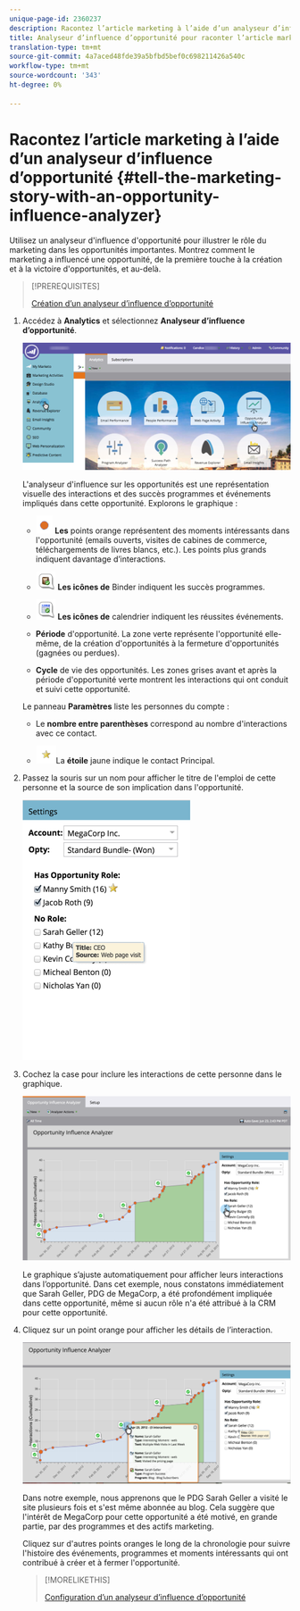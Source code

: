 ```yaml
---
unique-page-id: 2360237
description: Racontez l’article marketing à l’aide d’un analyseur d’influence d’opportunité - Documentation sur le marketing - Documentation du produit
title: Analyseur d’influence d’opportunité pour raconter l’article marketing
translation-type: tm+mt
source-git-commit: 4a7aced48fde39a5bfbd5bef0c698211426a540c
workflow-type: tm+mt
source-wordcount: '343'
ht-degree: 0%

---
```



# Racontez l’article marketing à l’aide d’un analyseur d’influence d’opportunité {#tell-the-marketing-story-with-an-opportunity-influence-analyzer}

Utilisez un analyseur d&#39;influence d&#39;opportunité pour illustrer le rôle du marketing dans les opportunités importantes. Montrez comment le marketing a influencé une opportunité, de la première touche à la création et à la victoire d&#39;opportunités, et au-delà.

>[!PREREQUISITES]
>
>[Création d’un analyseur d’influence d’opportunité](/help/marketo/product-docs/reporting/revenue-cycle-analytics/opportunity-influence-analyzer/create-an-opportunity-influence-analyzer.md)

1. Accédez à **Analytics** et sélectionnez **Analyseur d’influence d’opportunité**.

   ![](assets/analytics-opportunityhand.png)

   L&#39;analyseur d&#39;influence sur les opportunités est une représentation visuelle des interactions et des succès programmes et événements impliqués dans cette opportunité. Explorons le graphique :

   * ![—](assets/image2014-10-3-13-3a43-3a21.png) **Les** points orange représentent des moments intéressants dans l&#39;opportunité (emails ouverts, visites de cabines de commerce, téléchargements de livres blancs, etc.). Les points plus grands indiquent davantage d’interactions.

   * ![—](assets/image2014-10-3-13-3a44-3a9.png) **Les icônes de** Binder indiquent les succès programmes.

   * ![—](assets/image2014-10-3-13-3a44-3a40.png) **Les icônes de** calendrier indiquent les réussites événements.

   * **Période** d&#39;opportunité. La zone verte représente l&#39;opportunité elle-même, de la création d&#39;opportunités à la fermeture d&#39;opportunités (gagnées ou perdues).

   * **Cycle** de vie des opportunités. Les zones grises avant et après la période d&#39;opportunité verte montrent les interactions qui ont conduit et suivi cette opportunité.

   Le panneau **Paramètres** liste les personnes du compte :

   * Le **nombre entre parenthèses** correspond au nombre d&#39;interactions avec ce contact.

   * ![—](assets/image2014-10-3-13-3a45-3a9.png)La  **étoile** jaune indique le contact Principal.


1. Passez la souris sur un nom pour afficher le titre de l&#39;emploi de cette personne et la source de son implication dans l&#39;opportunité.

   ![](assets/image2015-6-23-14-3a43-3a1.png)

1. Cochez la case pour inclure les interactions de cette personne dans le graphique.

   ![](assets/image2015-6-23-14-3a43-3a35.png)

   Le graphique s’ajuste automatiquement pour afficher leurs interactions dans l’opportunité. Dans cet exemple, nous constatons immédiatement que Sarah Geller, PDG de MegaCorp, a été profondément impliquée dans cette opportunité, même si aucun rôle n&#39;a été attribué à la CRM pour cette opportunité.

1. Cliquez sur un point orange pour afficher les détails de l’interaction.

   ![](assets/image2015-6-23-14-3a44-3a15.png)

   Dans notre exemple, nous apprenons que le PDG Sarah Geller a visité le site plusieurs fois et s&#39;est même abonnée au blog. Cela suggère que l&#39;intérêt de MegaCorp pour cette opportunité a été motivé, en grande partie, par des programmes et des actifs marketing.

   Cliquez sur d&#39;autres points oranges le long de la chronologie pour suivre l&#39;histoire des événements, programmes et moments intéressants qui ont contribué à créer et à fermer l&#39;opportunité.

   >[!MORELIKETHIS]
   >
   >[Configuration d’un analyseur d’influence d’opportunité](/help/marketo/product-docs/reporting/revenue-cycle-analytics/opportunity-influence-analyzer/configure-an-opportunity-influence-analyzer.md)
